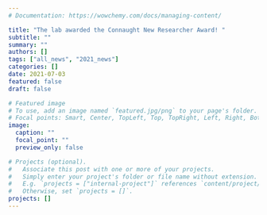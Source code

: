 ```yaml
---
# Documentation: https://wowchemy.com/docs/managing-content/

title: "The lab awarded the Connaught New Researcher Award! "
subtitle: ""
summary: ""
authors: []
tags: ["all_news", "2021_news"]
categories: []
date: 2021-07-03
featured: false
draft: false

# Featured image
# To use, add an image named `featured.jpg/png` to your page's folder.
# Focal points: Smart, Center, TopLeft, Top, TopRight, Left, Right, BottomLeft, Bottom, BottomRight.
image:
  caption: ""
  focal_point: ""
  preview_only: false

# Projects (optional).
#   Associate this post with one or more of your projects.
#   Simply enter your project's folder or file name without extension.
#   E.g. `projects = ["internal-project"]` references `content/project/deep-learning/index.md`.
#   Otherwise, set `projects = []`.
projects: []
---
```

